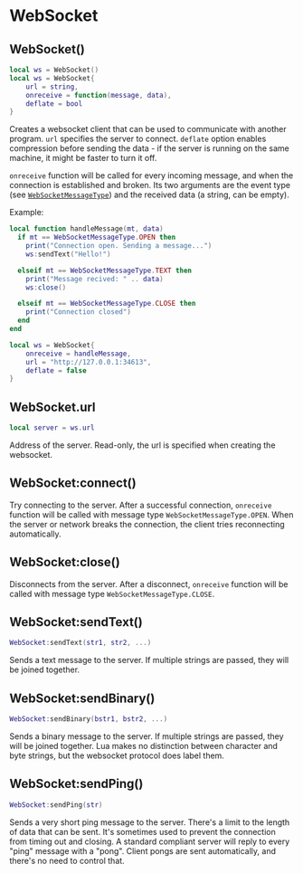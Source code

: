 # WebSocket

## WebSocket()

```lua
local ws = WebSocket()
local ws = WebSocket{
    url = string,
    onreceive = function(message, data),
    deflate = bool
}
```

Creates a websocket client that can be used to communicate with
another program. `url` specifies the server to connect. `deflate`
option enables compression before sending the data - if the server is
running on the same machine, it might be faster to turn it off.

`onreceive` function will be called for every incoming message, and
when the connection is established and broken. Its two arguments are
the event type (see
[`WebSocketMessageType`](websocketmessagetype.md#websocketmessagetype))
and the received data (a string, can be empty).

Example:

```lua
local function handleMessage(mt, data)
  if mt == WebSocketMessageType.OPEN then
    print("Connection open. Sending a message...")
    ws:sendText("Hello!")

  elseif mt == WebSocketMessageType.TEXT then
    print("Message recived: " .. data)
    ws:close()

  elseif mt == WebSocketMessageType.CLOSE then
    print("Connection closed")
  end
end

local ws = WebSocket{
    onreceive = handleMessage,
    url = "http://127.0.0.1:34613",
    deflate = false
}
```

## WebSocket.url

```lua
local server = ws.url
```

Address of the server. Read-only, the url is specified when creating
the websocket.

## WebSocket:connect()

Try connecting to the server. After a successful connection,
`onreceive` function will be called with message type
`WebSocketMessageType.OPEN`. When the server or network breaks the connection,
the client tries reconnecting automatically.

## WebSocket:close()

Disconnects from the server. After a disconnect, `onreceive` function
will be called with message type `WebSocketMessageType.CLOSE`.

## WebSocket:sendText()

```lua
WebSocket:sendText(str1, str2, ...)
```

Sends a text message to the server. If multiple strings are passed,
they will be joined together.

## WebSocket:sendBinary()

```lua
WebSocket:sendBinary(bstr1, bstr2, ...)
```

Sends a binary message to the server. If multiple strings are passed,
they will be joined together. Lua makes no distinction between
character and byte strings, but the websocket protocol does label
them.

## WebSocket:sendPing()

```lua
WebSocket:sendPing(str)
```

Sends a very short ping message to the server. There's a limit to the
length of data that can be sent. It's sometimes used to prevent the
connection from timing out and closing. A standard compliant server
will reply to every "ping" message with a "pong". Client pongs are
sent automatically, and there's no need to control that.
